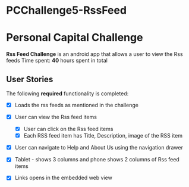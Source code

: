 # PCChallenge5-RssFeed
# Personal Capital Challenge

**Rss Feed Challenge** is an android app that allows a user to view the Rss feeds 
Time spent: **40** hours spent in total

## User Stories

The following **required** functionality is completed:

* [x] Loads the rss feeds as mentioned in the challenge
* [x] User can view the Rss feed items
  * [x] User can click on the Rss feed items
  * [x] Each RSS feed item has Title, Description, image of the RSS item
* [x] User can navigate to Help and About Us using the navigation drawer
* [x] Tablet - shows 3 columns and phone shows 2 columns of Rss feed items
* [x] Links opens in the embedded web view

